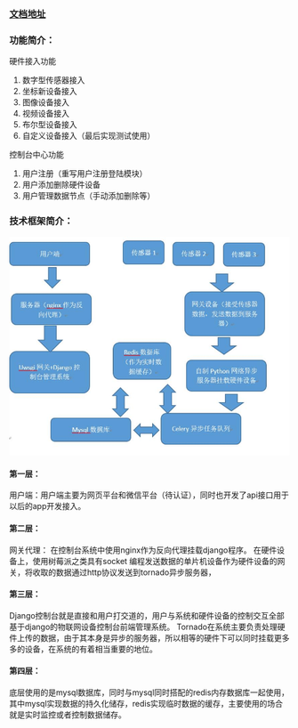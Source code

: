 
### [文档地址](http://outshineamaze.github.io/iotshine/)

### 功能简介：
硬件接入功能
1.	  数字型传感器接入
2.	  坐标新设备接入
3.	  图像设备接入
4.	视频设备接入
5.	布尔型设备接入
6.	自定义设备接入（最后实现测试使用）
<!-- more -->

控制台中心功能
1. 用户注册（重写用户注册登陆模块）
2. 用户添加删除硬件设备
3. 用户管理数据节点（手动添加删除等）

    
### 技术框架简介：
![架构图.jpg](docs/pic/架构图.jpg)

#### 第一层：
用户端：用户端主要为网页平台和微信平台（待认证），同时也开发了api接口用于以后的app开发接入。


#### 第二层：
 网关代理： 在控制台系统中使用nginx作为反向代理挂载django程序。 在硬件设备上，使用树莓派之类具有socket 编程发送数据的单片机设备作为硬件设备的网关，将收取的数据通过http协议发送到tornado异步服务器，

#### 第三层：
Django控制台就是直接和用户打交道的，用户与系统和硬件设备的控制交互全部基于django的物联网设备控制台前端管理系统。 
Tornado在系统主要负责处理硬件上传的数据，由于其本身是异步的服务器，所以相等的硬件下可以同时挂载更多多的设备，在系统的有着相当重要的地位。


#### 第四层：
底层使用的是mysql数据库，同时与mysql同时搭配的redis内存数据库一起使用，其中mysql实现数据的持久化储存，redis实现临时数据的缓存，主要使用的场合就是实时监控或者控制数据储存。


